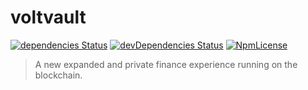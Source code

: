 # voltvault
[![dependencies Status](https://david-dm.org/soyjavi/voltvault/status.svg?style=flat-square)](https://david-dm.org/soyjavi/voltvault)
[![devDependencies Status](https://david-dm.org/soyjavi/voltvault/dev-status.svg?style=flat-square)](https://david-dm.org/soyjavi/voltvault?type=dev)
[![NpmLicense](https://img.shields.io/npm/l/vanillachain.svg?style=flat-square)](https://spdx.org/licenses/MIT)

> A new expanded and private finance experience running on the blockchain.

